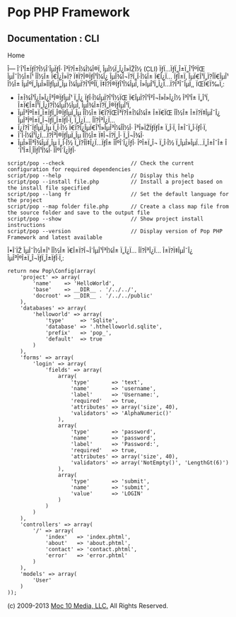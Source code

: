 Pop PHP Framework
=================

Documentation : CLI
-------------------

Home

Î— Î´Î¹Î±ÏƒÏ?Î½Î´ÎµÏƒÎ· Î³Ï?Î±Î¼Î¼Î®Ï‚ ÎµÎ½Ï„Î¿Î»ÏŽÎ½ (CLI)
ÏƒÏ…ÏƒÏ„Î±Ï„Î¹ÎºÏŒ ÎµÎ¯Î½Î±Î¹ Î­Î½Î± Ï€Î¿Î»Ï? Ï‡Ï?Î®ÏƒÎ¹Î¼Î¿
ÎµÎ¾Î¬Ï?Ï„Î·Î¼Î± Ï€Î¿Ï… ÏƒÎ±Ï‚ ÎµÏ€Î¹Ï„Ï?Î­Ï€ÎµÎ¹ Î½Î±
ÎµÎºÏ„ÎµÎ»Î­ÏƒÎµÏ„Îµ Î¼ÎµÏ?Î¹ÎºÎ­Ï‚ Ï‡Ï?Î®ÏƒÎ¹Î¼ÎµÏ‚
Î»ÎµÎ¹Ï„Î¿Ï…Ï?Î³Î¯ÎµÏ‚, ÏŒÏ€Ï‰Ï‚:

-   Î±Î¾Î¹Î¿Î»Î¿Î³Î®ÏƒÎµÎ¹ Ï„Î¿ ÏƒÎ·Î¼ÎµÏ?Î¹Î½ÏŒ Ï€ÎµÏ?Î¹Î²Î¬Î»Î»Î¿Î½
    Î³Î¹Î± Ï„Î¹Ï‚ Î±Ï€Î±Î¹Ï„Î¿Ï?Î¼ÎµÎ½ÎµÏ‚ ÎµÎ¾Î±Ï?Ï„Î®ÏƒÎµÎ¹Ï‚
-   ÎµÎ³ÎºÎ±Ï„Î±ÏƒÏ„Î®ÏƒÎµÏ„Îµ Î­Î½Î± Ï€Ï?ÏŒÎ³Ï?Î±Î¼Î¼Î± Î±Ï€ÏŒ Î­Î½Î±
    Î±Ï?Ï‡ÎµÎ¯Î¿ ÎµÎ³ÎºÎ±Ï„Î¬ÏƒÏ„Î±ÏƒÎ·Ï‚ Ï„Î¿Ï… Î­Ï?Î³Î¿Ï…
-   Î¿Ï?Î¯ÏƒÎµÏ„Îµ Ï„Î·Î½ Ï€Ï?Î¿ÎµÏ€Î¹Î»ÎµÎ³Î¼Î­Î½Î· Î³Î»ÏŽÏƒÏƒÎ± Ï„Î·Ï‚
    Î±Î¯Ï„Î·ÏƒÎ·Ï‚
-   Î´Î·Î¼Î¹Î¿Ï…Ï?Î³Î®ÏƒÎµÏ„Îµ Î­Î½Î± Ï‡Î¬Ï?Ï„Î· Ï„Î¬Î¾Î·
-   ÎµÎ»Î­Î³Î¾ÎµÏ„Îµ Ï„Î·Î½ Ï„Ï?Î­Ï‡Î¿Ï…ÏƒÎ± Î­ÎºÎ´Î¿ÏƒÎ· ÎºÎ±Ï„Î¬
    Ï„Î·Î½ Ï„ÎµÎ»ÎµÏ…Ï„Î±Î¯Î± Î´Î¹Î±Î¸Î­ÏƒÎ¹Î¼Î· Î­ÎºÎ´Î¿ÏƒÎ·

<!-- -->

    script/pop --check                     // Check the current configuration for required dependencies
    script/pop --help                      // Display this help
    script/pop --install file.php          // Install a project based on the install file specified
    script/pop --lang fr                   // Set the default language for the project
    script/pop --map folder file.php       // Create a class map file from the source folder and save to the output file
    script/pop --show                      // Show project install instructions
    script/pop --version                   // Display version of Pop PHP Framework and latest available

Î•Î´ÏŽ ÎµÎ¯Î½Î±Î¹ Î­Î½Î± Ï€Î±Ï?Î¬Î´ÎµÎ¹Î³Î¼Î± Ï„Î¿Ï… Î­Ï?Î³Î¿Ï…
Î±Ï?Ï‡ÎµÎ¯Î¿ ÎµÎ³ÎºÎ±Ï„Î¬ÏƒÏ„Î±ÏƒÎ·Ï‚:

    return new Pop\Config(array(
        'project' => array(
            'name'    => 'HelloWorld',
            'base'    => __DIR__ . '/../../',
            'docroot' => __DIR__ . '/../../public'
        ),
        'databases' => array(
            'helloworld' => array(
                'type'     => 'Sqlite',
                'database' => '.hthelloworld.sqlite',
                'prefix'   => 'pop_',
                'default'  => true
            )
        ),
        'forms' => array(
            'login' => array(
                'fields' => array(
                    array(
                        'type'       => 'text',
                        'name'       => 'username',
                        'label'      => 'Username:',
                        'required'   => true,
                        'attributes' => array('size', 40),
                        'validators' => 'AlphaNumeric()'
                    ),
                    array(
                        'type'       => 'password',
                        'name'       => 'password',
                        'label'      => 'Password:',
                        'required'   => true,
                        'attributes' => array('size', 40),
                        'validators' => array('NotEmpty()', 'LengthGt(6)')
                    ),
                    array(
                        'type'       => 'submit',
                        'name'       => 'submit',
                        'value'      => 'LOGIN'
                    )
                )
            )
        ),
        'controllers' => array(
            '/' => array(
                'index'   => 'index.phtml',
                'about'   => 'about.phtml',
                'contact' => 'contact.phtml',
                'error'   => 'error.phtml'
            )
        ),
        'models' => array(
            'User'
        )
    ));

\(c) 2009-2013 [Moc 10 Media, LLC.](http://www.moc10media.com) All
Rights Reserved.
